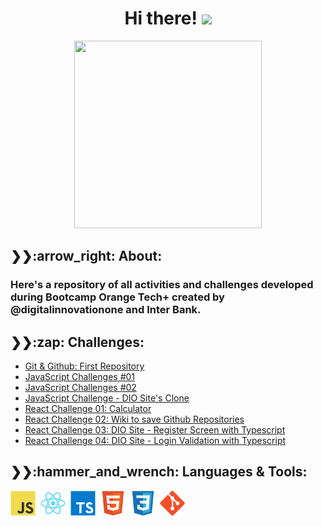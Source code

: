 <h1 align="center"> Hi there!
  <img src="https://media.giphy.com/media/hvRJCLFzcasrR4ia7z/giphy.gif" width="30px"/>
</h1>

  <div align="center">
    <img src="https://hermes.digitalinnovation.one/files/assets/e41313e0-53f7-4306-8791-09ca800fb469.png" width="300" height="300"/>
  </div>  

<h2>❯❯:arrow_right: About:</h2>
  <h3>Here's a repository of all activities and challenges developed during Bootcamp Orange Tech+ created by @digitalinnovationone and Inter Bank.</h3>

<h2>❯❯:zap: Challenges:</h2>

- <a href="https://github.com/Bootcamp-Orange-Tech/dio-desafio-git-github">Git & Github: First Repository</a>&nbsp;
- <a href="https://github.com/Bootcamp-Orange-Tech/dio-clone-site">JavaScript Challenges #01</a>&nbsp;
- <a href="https://github.com/Bootcamp-Orange-Tech/dio-clone-site">JavaScript Challenges #02</a>&nbsp;
- <a href="https://github.com/Bootcamp-Orange-Tech/dio-clone-site">JavaScript Challenge - DIO Site's Clone</a>&nbsp;
- <a href="https://github.com/Bootcamp-Orange-Tech/trilha-react-desafio-1">React Challenge 01: Calculator</a>&nbsp;
- <a href="https://github.com/Bootcamp-Orange-Tech/trilha-react-desafio-2">React Challenge 02: Wiki to save Github Repositories</a>&nbsp;
- <a href="https://github.com/Bootcamp-Orange-Tech/trilha-react-desafio-3">React Challenge 03: DIO Site - Register Screen with Typescript</a>&nbsp;
- <a href="https://github.com/Bootcamp-Orange-Tech/trilha-react-desafio-4">React Challenge 04: DIO Site - Login Validation with Typescript</a>&nbsp;

<h2>❯❯:hammer_and_wrench: Languages & Tools:</h2>

<div>
  <img src="https://github.com/devicons/devicon/blob/master/icons/javascript/javascript-original.svg" title="JavaScript" alt="JavaScript" width="40" height="40"/>&nbsp;
  <img src="https://github.com/devicons/devicon/blob/master/icons/react/react-original.svg" title="React" alt="React" width="40" height="40"/>&nbsp;
  <img src="https://github.com/devicons/devicon/blob/master/icons/typescript/typescript-original.svg" title="Typescript" alt="Typescript" width="40" height="40"/>&nbsp;
  <img src="https://github.com/devicons/devicon/blob/master/icons/html5/html5-original.svg" title="HTML" alt="HTML" width="40" height="40"/>&nbsp;
  <img src="https://github.com/devicons/devicon/blob/master/icons/css3/css3-original.svg" title="CSS" alt="CSS" width="40" height="40"/>&nbsp;
  <img src="https://github.com/devicons/devicon/blob/master/icons/git/git-original.svg" title="Git" alt="Git" width="40" height="40"/>&nbsp;
</div>


